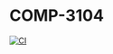 # COMP-3104
[![CI](https://github.com/Dhairya14-06/COMP3104/actions/workflows/ci.yml/badge.svg)](https://github.com/Dhairya14-06/COMP3104/actions/workflows/ci.yml)


